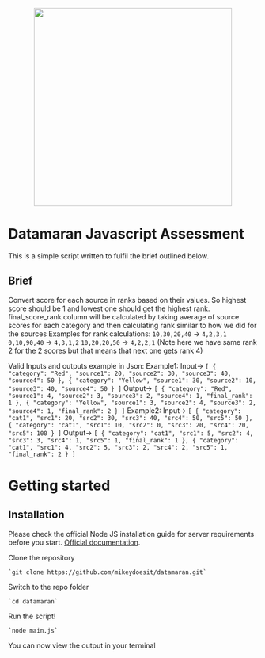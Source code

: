 <p align="center"><a href="https://www.datamaran.com/" target="_blank"><img src="https://www.datamaran.com/wp-content/uploads/2020/10/datamaran-logo.png" width="400"></a></p>

# Datamaran Javascript Assessment

This is a simple script written to fulfil the brief outlined below.

## Brief

Convert score for each source in ranks based on their values. So highest score should be 1 and lowest
one should get the highest rank. final_score_rank column will be calculated by taking average of source
scores for each category and then calculating rank similar to how we did for the sources
Examples for rank calculations:
`10,30,20,40` -> `4,2,3,1`
`0,10,90,40` -> `4,3,1,2`
`10,20,20,50` -> `4,2,2,1` (Note here we have same rank 2 for the 2 scores but that means that next one gets rank 4)

Valid Inputs and outputs example in Json:
Example1:
Input->
`[
  {
		"category": "Red",
		"source1": 20,
		"source2": 30,
		"source3": 40,
		"source4": 50
	},
	{
		"category": "Yellow",
		"source1": 30,
		"source2": 10,
		"source3": 40,
		"source4": 50
	}
]`
Output->
`[
  {
		"category": "Red",
		"source1": 4,
		"source2": 3,
		"source3": 2,
		"source4": 1,
		"final_rank": 1
	},
	{
		"category": "Yellow",
		"source1": 3,
		"source2": 4,
		"source3": 2,
		"source4": 1,
		"final_rank": 2
	}
]`
Example2:
Input->
`[
  {
		"category": "cat1",
		"src1": 20,
		"src2": 30,
		"src3": 40,
		"src4": 50,
		"src5": 50
	},
	{
		"category": "cat1",
		"src1": 10,
		"src2": 0,
		"src3": 20,
		"src4": 20,
		"src5": 100
	}
]`
Output->
`[
  {
		"category": "cat1",
		"src1": 5,
		"src2": 4,
		"src3": 3,
		"src4": 1,
		"src5": 1,
		"final_rank": 1
	},
	{
		"category": "cat1",
		"src1": 4,
		"src2": 5,
		"src3": 2,
		"src4": 2,
		"src5": 1,
		"final_rank": 2
	}
]`

# Getting started

## Installation

Please check the official Node JS installation guide for server requirements before you start.  [Official documentation](https://nodejs.org/en/download/).

Clone the repository

    `git clone https://github.com/mikeydoesit/datamaran.git`

Switch to the repo folder

    `cd datamaran`

Run the script!

    `node main.js`

You can now view the output in your terminal
